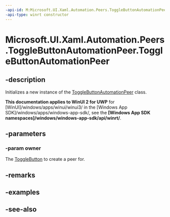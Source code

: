```yaml
---
-api-id: M:Microsoft.UI.Xaml.Automation.Peers.ToggleButtonAutomationPeer.#ctor(Microsoft.UI.Xaml.Controls.Primitives.ToggleButton)
-api-type: winrt constructor
---
```


<!-- Method syntax
public ToggleButtonAutomationPeer(Windows.UI.Xaml.Controls.Primitives.ToggleButton owner)
-->

# Microsoft.UI.Xaml.Automation.Peers.ToggleButtonAutomationPeer.ToggleButtonAutomationPeer

## -description
Initializes a new instance of the [ToggleButtonAutomationPeer](togglebuttonautomationpeer.md) class.

**This documentation applies to WinUI 2 for UWP** for [WinUI]/windows/apps/winui/winui3/ in the [Windows App SDK]/windows/apps/windows-app-sdk/, see the **[Windows App SDK namespaces]/windows/windows-app-sdk/api/winrt/**.

## -parameters
### -param owner
The [ToggleButton](../microsoft.ui.xaml.controls.primitives/togglebutton.md) to create a peer for.

## -remarks

## -examples

## -see-also
